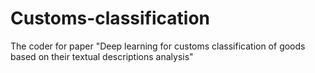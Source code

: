 # Customs-classification

The coder for paper "Deep learning for customs classification of goods based on their textual descriptions analysis"

